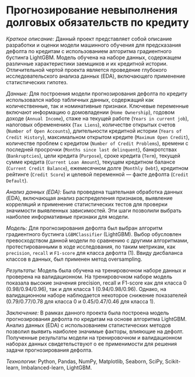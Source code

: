 # Прогнозирование невыполнения долговых обязательств по кредиту

*Краткое описание:* Данный проект представляет собой описание разработки и оценки модели машинного обучения для предсказания дефолта по кредитам с использованием алгоритма градиентного бустинга LightGBM. Модель обучена на наборе данных, содержащем различные характеристики заемщиков и их кредитной истории. Отличительной чертой проекта является проведение глубокого исследовательского анализа данных (EDA), включающего применение статистических гипотез.

*Данные:* Для построения модели прогнозирования дефолта по кредиту использовался набор табличных данных, содержащий как количественные, так и номинативные признаки. Ключевые переменные включают информацию о домовладении (`Home Ownership`), годовом доходе (`Annual Income`), стаже на текущей работе (`Years in current job`), налоговых обременениях (`Tax Liens`), количестве открытых счетов (`Number of Open Accounts`), длительности кредитной истории (`Years of Credit History`), максимальном открытом кредите (`Maximum Open Credit`), количестве проблем с кредитом (`Number of Credit Problems`), времени с последней просрочки (`Months since last delinquent`), банкротствах (`Bankruptcies`), цели кредита (`Purpose`), сроке кредита (`Term`), текущей сумме кредита (`Current Loan Amount`), текущем кредитном балансе (`Current Credit Balance`), ежемесячном долге (`Monthly Debt`), кредитном рейтинге (`Credit Score`) и целевой переменной — факте дефолта (`Credit Default`).

*Анализ данных (EDA):* Была проведена тщательная обработка данных (EDA), включающая анализ распределения признаков, выявление корреляций и применение статистических тестов для проверки значимости выявленных зависимостей. Эти шаги позволили выбрать наиболее информативные признаки для модели.

*Модель:* Для прогнозирования дефолта был выбран алгоритм градиентного бустинга `LGBMClassifier` (LightGBM). Выбор обусловлен превосходством данной модели по сравнению с другими алгоритмами, протестированными в ходе исследования, по таким метрикам, как `precision`, `recall` и `F1-score` для класса дефолта (1). Ввиду дисбаланса классов в данных, был применен метод oversampling.

*Результаты:* Модель была обучена на тренировочном наборе данных и проверена на валидационном. На тренировочном наборе модель показала высокие значения precision, recall и F1-score как для класса 0 (0.98/0.94/0.96), так и для класса 1 (0.94/0.98/0.96). Однако, на валидационном наборе наблюдается некоторое снижение показателей (0.79/0.77/0.78 для класса 0 и 0.45/0.47/0.46 для класса 1).

*Заключение:* В рамках данного проекта была построена модель прогнозирования дефолта по кредитам на основе алгоритма LightGBM. Анализ данных (EDA) с использованием статистических методов позволил выявить наиболее значимые факторы, влияющие на дефолт. Полученные результаты модели на тренировочном и валидационном наборах данных свидетельствуют о ее применимости для решения задачи прогнозирования дефолта.

*Технологии:* Python, Pandas, NumPy, Matplotlib, Seaborn, SciPy, Scikit-learn, Imbalanced-learn, LightGBM.
